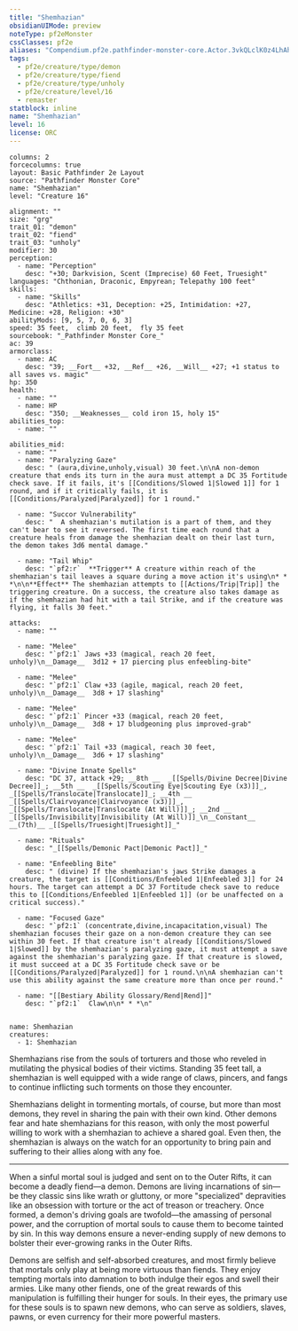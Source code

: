 ```yaml
---
title: "Shemhazian"
obsidianUIMode: preview
noteType: pf2eMonster
cssClasses: pf2e
aliases: "Compendium.pf2e.pathfinder-monster-core.Actor.3vkQLclK0z4LhAh7" 
tags:
  - pf2e/creature/type/demon
  - pf2e/creature/type/fiend
  - pf2e/creature/type/unholy
  - pf2e/creature/level/16
  - remaster
statblock: inline
name: "Shemhazian"
level: 16
license: ORC
---
```


```statblock
columns: 2
forcecolumns: true
layout: Basic Pathfinder 2e Layout
source: "Pathfinder Monster Core"
name: "Shemhazian"
level: "Creature 16"

alignment: ""
size: "grg"
trait_01: "demon"
trait_02: "fiend"
trait_03: "unholy"
modifier: 30
perception:
  - name: "Perception"
    desc: "+30; Darkvision, Scent (Imprecise) 60 Feet, Truesight"
languages: "Chthonian, Draconic, Empyrean; Telepathy 100 feet"
skills:
  - name: "Skills"
    desc: "Athletics: +31, Deception: +25, Intimidation: +27, Medicine: +28, Religion: +30"
abilityMods: [9, 5, 7, 0, 6, 3]
speed: 35 feet,  climb 20 feet,  fly 35 feet
sourcebook: "_Pathfinder Monster Core_"
ac: 39
armorclass:
  - name: AC
    desc: "39; __Fort__ +32, __Ref__ +26, __Will__ +27; +1 status to all saves vs. magic"
hp: 350
health:
  - name: ""
  - name: HP
    desc: "350; __Weaknesses__ cold iron 15, holy 15"
abilities_top:
  - name: ""

abilities_mid:
  - name: ""
  - name: "Paralyzing Gaze"
    desc: " (aura,divine,unholy,visual) 30 feet.\n\nA non-demon creature that ends its turn in the aura must attempt a DC 35 Fortitude check save. If it fails, it's [[Conditions/Slowed 1|Slowed 1]] for 1 round, and if it critically fails, it is [[Conditions/Paralyzed|Paralyzed]] for 1 round."

  - name: "Succor Vulnerability"
    desc: "  A shemhazian's mutilation is a part of them, and they can't bear to see it reversed. The first time each round that a creature heals from damage the shemhazian dealt on their last turn, the demon takes 3d6 mental damage."

  - name: "Tail Whip"
    desc: "`pf2:r`  **Trigger** A creature within reach of the shemhazian's tail leaves a square during a move action it's using\n* * *\n\n**Effect** The shemhazian attempts to [[Actions/Trip|Trip]] the triggering creature. On a success, the creature also takes damage as if the shemhazian had hit with a tail Strike, and if the creature was flying, it falls 30 feet."

attacks:
  - name: ""

  - name: "Melee"
    desc: "`pf2:1` Jaws +33 (magical, reach 20 feet, unholy)\n__Damage__  3d12 + 17 piercing plus enfeebling-bite"

  - name: "Melee"
    desc: "`pf2:1` Claw +33 (agile, magical, reach 20 feet, unholy)\n__Damage__  3d8 + 17 slashing"

  - name: "Melee"
    desc: "`pf2:1` Pincer +33 (magical, reach 20 feet, unholy)\n__Damage__  3d8 + 17 bludgeoning plus improved-grab"

  - name: "Melee"
    desc: "`pf2:1` Tail +33 (magical, reach 30 feet, unholy)\n__Damage__  3d6 + 17 slashing"

  - name: "Divine Innate Spells"
    desc: "DC 37, attack +29; __8th __  _[[Spells/Divine Decree|Divine Decree]]_; __5th __  _[[Spells/Scouting Eye|Scouting Eye (x3)]]_, _[[Spells/Translocate|Translocate]]_; __4th __  _[[Spells/Clairvoyance|Clairvoyance (x3)]]_, _[[Spells/Translocate|Translocate (At Will)]]_; __2nd __  _[[Spells/Invisibility|Invisibility (At Will)]]_\n__Constant__  __(7th)__ _[[Spells/Truesight|Truesight]]_"

  - name: "Rituals"
    desc: "_[[Spells/Demonic Pact|Demonic Pact]]_"

  - name: "Enfeebling Bite"
    desc: " (divine) If the shemhazian's jaws Strike damages a creature, the target is [[Conditions/Enfeebled 1|Enfeebled 3]] for 24 hours. The target can attempt a DC 37 Fortitude check save to reduce this to [[Conditions/Enfeebled 1|Enfeebled 1]] (or be unaffected on a critical success)."

  - name: "Focused Gaze"
    desc: "`pf2:1` (concentrate,divine,incapacitation,visual) The shemhazian focuses their gaze on a non-demon creature they can see within 30 feet. If that creature isn't already [[Conditions/Slowed 1|Slowed]] by the shemhazian's paralyzing gaze, it must attempt a save against the shemhazian's paralyzing gaze. If that creature is slowed, it must succeed at a DC 35 Fortitude check save or be [[Conditions/Paralyzed|Paralyzed]] for 1 round.\n\nA shemhazian can't use this ability against the same creature more than once per round."

  - name: "[[Bestiary Ability Glossary/Rend|Rend]]"
    desc: "`pf2:1`  Claw\n\n* * *\n"
 
```

```encounter-table
name: Shemhazian
creatures:
  - 1: Shemhazian
```



Shemhazians rise from the souls of torturers and those who reveled in mutilating the physical bodies of their victims. Standing 35 feet tall, a shemhazian is well equipped with a wide range of claws, pincers, and fangs to continue inflicting such torments on those they encounter.

Shemhazians delight in tormenting mortals, of course, but more than most demons, they revel in sharing the pain with their own kind. Other demons fear and hate shemhazians for this reason, with only the most powerful willing to work with a shemhazian to achieve a shared goal. Even then, the shemhazian is always on the watch for an opportunity to bring pain and suffering to their allies along with any foe.

* * *

When a sinful mortal soul is judged and sent on to the Outer Rifts, it can become a deadly fiend—a demon. Demons are living incarnations of sin—be they classic sins like wrath or gluttony, or more "specialized" depravities like an obsession with torture or the act of treason or treachery. Once formed, a demon's driving goals are twofold—the amassing of personal power, and the corruption of mortal souls to cause them to become tainted by sin. In this way demons ensure a never-ending supply of new demons to bolster their ever-growing ranks in the Outer Rifts.

Demons are selfish and self-absorbed creatures, and most firmly believe that mortals only play at being more virtuous than fiends. They enjoy tempting mortals into damnation to both indulge their egos and swell their armies. Like many other fiends, one of the great rewards of this manipulation is fulfilling their hunger for souls. In their eyes, the primary use for these souls is to spawn new demons, who can serve as soldiers, slaves, pawns, or even currency for their more powerful masters.

